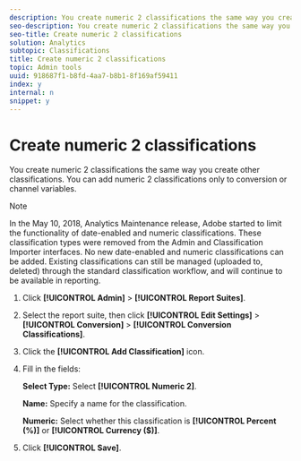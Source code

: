 ```yaml
---
description: You create numeric 2 classifications the same way you create other classifications. You can add numeric 2 classifications only to conversion or channel variables.
seo-description: You create numeric 2 classifications the same way you create other classifications. You can add numeric 2 classifications only to conversion or channel variables.
seo-title: Create numeric 2 classifications
solution: Analytics
subtopic: Classifications
title: Create numeric 2 classifications
topic: Admin tools
uuid: 918687f1-b8fd-4aa7-b8b1-8f169af59411
index: y
internal: n
snippet: y
---
```


# Create numeric 2 classifications

You create numeric 2 classifications the same way you create other classifications. You can add numeric 2 classifications only to conversion or channel variables.

>[!NOTE]
>
>In the May 10, 2018, Analytics Maintenance release, Adobe started to limit the functionality of date-enabled and numeric classifications. These classification types were removed from the Admin and Classification Importer interfaces. No new date-enabled and numeric classifications can be added. Existing classifications can still be managed (uploaded to, deleted) through the standard classification workflow, and will continue to be available in reporting.

1. Click **[!UICONTROL Admin]** > **[!UICONTROL Report Suites]**.
1. Select the report suite, then click **[!UICONTROL Edit Settings]** > **[!UICONTROL Conversion]** > **[!UICONTROL Conversion Classifications]**.
1. Click the **[!UICONTROL Add Classification]** icon.
1. Fill in the fields:

   **Select Type:** Select **[!UICONTROL Numeric 2]**.

   **Name:** Specify a name for the classification.

   **Numeric:** Select whether this classification is **[!UICONTROL Percent (%)]** or **[!UICONTROL Currency ($)]**. 

1. Click **[!UICONTROL Save]**.

